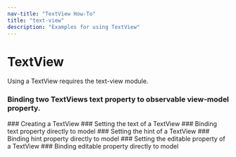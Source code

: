 ```yaml
---
nav-title: "TextView How-To"
title: "text-view"
description: "Examples for using TextView"
---
```

# TextView
Using a TextView requires the text-view module.
<snippet id='require-textmodules'/>
<snippet id='require-observable'/>
### Binding two TextViews text property to observable view-model property.
<snippet id='text-view-xml'/>
<snippet id='observable-declare'/>
### Creating a TextView
<snippet id='text-view-create'/>
### Setting the text of a TextView
<snippet id='set-text-value'/>
### Binding text property directly to model
<snippet id='binding-text-property'/>
### Setting the hint of a TextView
<snippet id='set-textview-hint'/>
### Binding hint property directly to model
<snippet id='binding-hint-property'/>
### Setting the editable property of a TextView
<snippet id='setting-editable-property'/>
### Binding editable property directly to model
<snippet id='binding-editable-property'/>
